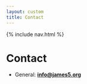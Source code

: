```yaml
---
layout: custom
title: Contact
---
```


{% include nav.html %}


# Contact
- General: **info@james5.org**

